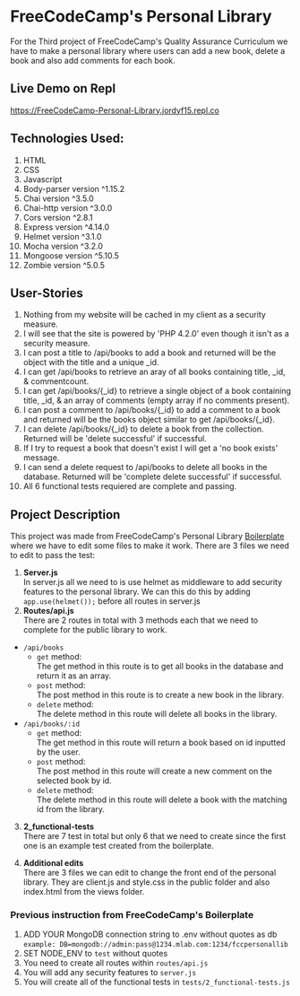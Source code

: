 # FreeCodeCamp's Personal Library
For the Third project of FreeCodeCamp's Quality Assurance Curriculum we have to make a personal library where users can add a new book, delete a book and also add comments for each book.

## Live Demo on Repl
https://FreeCodeCamp-Personal-Library.jordyf15.repl.co

## Technologies Used:
1. HTML
2. CSS
3. Javascript
4. Body-parser version ^1.15.2
5. Chai version ^3.5.0
6. Chai-http version ^3.0.0
7. Cors version ^2.8.1
8. Express version ^4.14.0
9. Helmet version ^3.1.0
10. Mocha version ^3.2.0
11. Mongoose version ^5.10.5
12. Zombie version ^5.0.5

## User-Stories
1. Nothing from my website will be cached in my client as a security measure.
2. I will see that the site is powered by 'PHP 4.2.0' even though it isn't as a security measure.
3. I can post a title to /api/books to add a book and returned will be the object with the title and a unique _id.
4. I can get /api/books to retrieve an aray of all books containing title, _id, & commentcount.
5. I can get /api/books/{_id} to retrieve a single object of a book containing title, _id, & an array of comments (empty array if no comments present).
6. I can post a comment to /api/books/{_id} to add a comment to a book and returned will be the books object similar to get /api/books/{_id}.
7. I can delete /api/books/{_id} to delete a book from the collection. Returned will be 'delete successful' if successful.
8. If I try to request a book that doesn't exist I will get a 'no book exists' message.
9. I can send a delete request to /api/books to delete all books in the database. Returned will be 'complete delete successful' if successful.
10. All 6 functional tests requiered are complete and passing.

## Project Description
This project was made from FreeCodeCamp's Personal Library [Boilerplate](https://repl.it/github/freeCodeCamp/boilerplate-project-library/) where we have to edit some files to make it work. There are 3 files we need to edit to pass the test:
1. **Server.js**  
In server.js all we need to is use helmet as middleware to add security features to the personal library. We can this do this by adding ```app.use(helmet());``` before all routes in server.js
2. **Routes/api.js**   
There are 2 routes in total with 3 methods each that we need to complete for the public library to work.
 - `/api/books`
    - `get` method:  
    The get method in this route is to get all books in the database and return it as an array.
    - `post` method:  
    The post method in this route is to create a new book in the library.
    - `delete` method:  
    The delete method in this route will delete all books in the library.
 - `/api/books/:id`
    - `get` method:  
    The get method in this route will return a book based on id inputted by the user.
    - `post` method:  
    The post method in this route will create a new comment on the selected book by id.
    - `delete` method:  
    The delete method in this route will delete a book with the matching id from the library.
3. **2_functional-tests**  
There are 7 test in total but only 6 that we need to create since the first one is an example test created from the boilerplate.

4. **Additional edits**  
There are 3 files we can edit to change the front end of the personal library. They are client.js and style.css in the public folder and also index.html from the views folder.

### Previous instruction from FreeCodeCamp's Boilerplate
1. ADD YOUR MongoDB connection string to .env without quotes as db
    `example: DB=mongodb://admin:pass@1234.mlab.com:1234/fccpersonallib`
2. SET NODE_ENV to `test` without quotes
3. You need to create all routes within `routes/api.js`
4. You will add any security features to `server.js`
5. You will create all of the functional tests in `tests/2_functional-tests.js`


